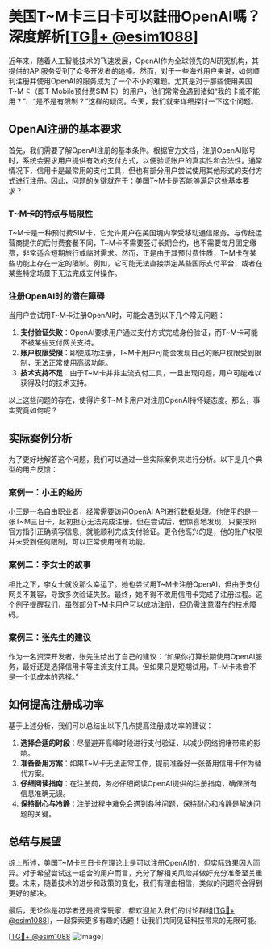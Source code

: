 # 美国T~M卡三日卡可以註冊OpenAI嗎？深度解析[[TG💪+ @esim1088](https://t.me/s/esim1088)]

近年来，随着人工智能技术的飞速发展，OpenAI作为全球领先的AI研究机构，其提供的API服务受到了众多开发者的追捧。然而，对于一些海外用户来说，如何顺利注册并使用OpenAI的服务成为了一个不小的难题。尤其是对于那些使用美国T~M卡（即T-Mobile预付费SIM卡）的用户，他们常常会遇到诸如“我的卡能不能用？”、“是不是有限制？”这样的疑问。今天，我们就来详细探讨一下这个问题。

## OpenAI注册的基本要求

首先，我们需要了解OpenAI注册的基本条件。根据官方文档，注册OpenAI账号时，系统会要求用户提供有效的支付方式，以便验证账户的真实性和合法性。通常情况下，信用卡是最常用的支付工具，但也有部分用户尝试使用其他形式的支付方式进行注册。因此，问题的关键就在于：美国T~M卡是否能够满足这些基本要求？

### T~M卡的特点与局限性

T~M卡是一种预付费SIM卡，它允许用户在美国境内享受移动通信服务。与传统运营商提供的后付费套餐不同，T~M卡不需要签订长期合约，也不需要每月固定缴费，非常适合短期旅行或临时需求。然而，正是由于其预付费性质，T~M卡在某些功能上存在一定的限制。例如，它可能无法直接绑定某些国际支付平台，或者在某些特定场景下无法完成支付操作。

### 注册OpenAI时的潜在障碍

当用户尝试用T~M卡注册OpenAI时，可能会遇到以下几个常见问题：

1. **支付验证失败**：OpenAI要求用户通过支付方式完成身份验证，而T~M卡可能不被某些支付网关支持。
2. **账户权限受限**：即使成功注册，T~M卡用户可能会发现自己的账户权限受到限制，无法正常使用高级功能。
3. **技术支持不足**：由于T~M卡并非主流支付工具，一旦出现问题，用户可能难以获得及时的技术支持。

以上这些问题的存在，使得许多T~M卡用户对注册OpenAI持怀疑态度。那么，事实究竟如何呢？

## 实际案例分析

为了更好地解答这个问题，我们可以通过一些实际案例来进行分析。以下是几个典型的用户反馈：

### 案例一：小王的经历

小王是一名自由职业者，经常需要访问OpenAI API进行数据处理。他使用的是一张T~M三日卡，起初担心无法完成注册。但在尝试后，他惊喜地发现，只要按照官方指引正确填写信息，就能顺利完成支付验证。更令他高兴的是，他的账户权限并未受到任何限制，可以正常使用所有功能。

### 案例二：李女士的故事

相比之下，李女士就没那么幸运了。她也尝试用T~M卡注册OpenAI，但由于支付网关不兼容，导致多次验证失败。最终，她不得不改用信用卡完成了注册过程。这个例子提醒我们，虽然部分T~M卡用户可以成功注册，但仍需注意潜在的技术障碍。

### 案例三：张先生的建议

作为一名资深开发者，张先生给出了自己的建议：“如果你打算长期使用OpenAI服务，最好还是选择信用卡等主流支付工具。但如果只是短期试用，T~M卡未尝不是一个低成本的选择。”

## 如何提高注册成功率

基于上述分析，我们可以总结出以下几点提高注册成功率的建议：

1. **选择合适的时段**：尽量避开高峰时段进行支付验证，以减少网络拥堵带来的影响。
2. **准备备用方案**：如果T~M卡无法正常工作，提前准备好一张备用信用卡作为替代方案。
3. **仔细阅读指南**：在注册前，务必仔细阅读OpenAI提供的注册指南，确保所有信息准确无误。
4. **保持耐心与冷静**：注册过程中难免会遇到各种问题，保持耐心和冷静是解决问题的关键。

## 总结与展望

综上所述，美国T~M卡三日卡在理论上是可以注册OpenAI的，但实际效果因人而异。对于希望尝试这一组合的用户而言，充分了解相关风险并做好充分准备至关重要。未来，随着技术的进步和政策的变化，我们有理由相信，类似的问题将会得到更好的解决。

最后，无论你是初学者还是资深玩家，都欢迎加入我们的讨论群组[[TG💪+ @esim1088](https://t.me/s/esim1088)]，一起探索更多有趣的话题！让我们共同见证科技带来的无限可能。

[[TG💪+ @esim1088](https://t.me/s/esim1088) ![Image](https://i.postimg.cc/4NQfJmqS/Snipaste-2025-05-13-00-14-12.png)]